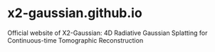 # x2-gaussian.github.io
Official website of X2-Gaussian: 4D Radiative Gaussian Splatting for Continuous-time Tomographic Reconstruction
